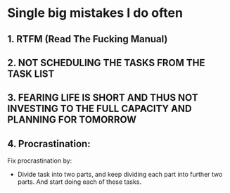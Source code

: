 # Single big mistakes I do often

## 1. RTFM (Read The Fucking Manual)

## 2. NOT SCHEDULING THE TASKS FROM THE TASK LIST

## 3. FEARING LIFE IS SHORT AND THUS NOT INVESTING TO THE FULL CAPACITY AND PLANNING FOR TOMORROW

## 4. Procrastination:

Fix procrastination by:

  - Divide task into two parts, and keep dividing each part into further two parts. And start doing each of these tasks.
